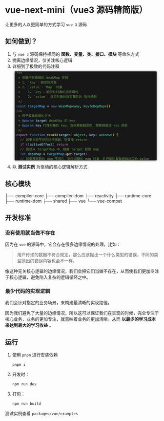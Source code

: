 # vue-next-mini（vue3 源码精简版）

让更多的人以更简单的方式学习 `vue 3` 源码



## 如何做到？

1. 与 `vue 3` 源码保持相同的 **函数、变量、类、接口、模块** 等命名方式
2. 抛离边缘情况，仅关注核心逻辑
3. 详细到了极致的代码注释
   ![image-20220909145834536](README.assets/image-20220909145834536.png)
4. 以 **测试实例** 为驱动的核心逻辑解析方式



## 核心模块

├── compiler-core 
├── compiler-dom
├── reactivity
├── runtime-core
├── runtime-dom
├── shared
├── vue
└── vue-compat



## 开发标准

### 没有使用就当做不存在

因为在 `vue` 的源码中，它会存在很多边缘情况的处理。比如：

> 用户传递的数据不符合规定，那么应该抛出一个什么类型的错误，不同的类型抛出的错误内容也会不一样。

像这种无关核心逻辑的边缘情况，我们会把它们当做不存在，从而使我们更加专注于核心逻辑，避免陷入复杂的逻辑循环之中。



### 最少代码的实现逻辑

我们会针对指定的业务场景，来构建最清晰的实现路径。

因为我们避免了大量的边缘情况，所以这可以保证我们在实现的时候，完全专注于核心业务，业务的更加专注，就意味着业务的更加清晰。从而 **以最少的学习成本来达到最大的学习收益** 。



## 运行

1. 使用 `pnpm` 进行安装依赖

   ```shell
   pnpm i
   ```

2. 开发时：

   ```shell
   npm run dev
   ```

3. 打包：

   ```shell
   npm run build
   ```



测试实例查看 `packages/vue/examples` 



